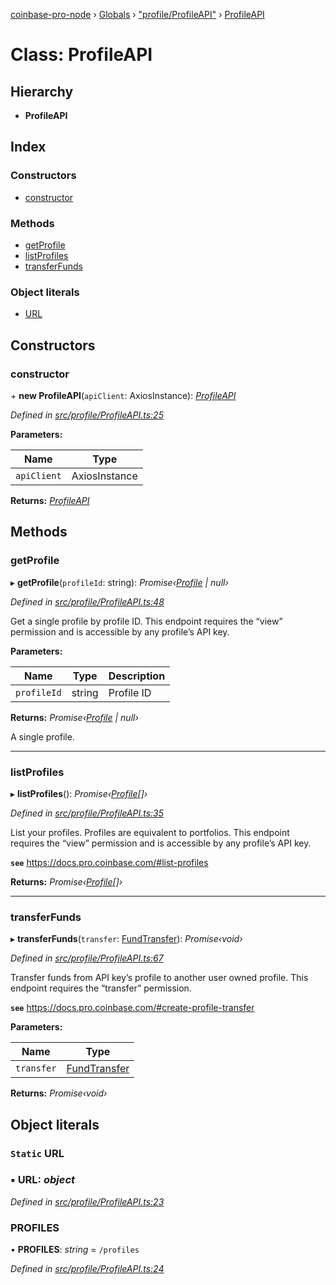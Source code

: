 [coinbase-pro-node](../README.md) › [Globals](../globals.md) › ["profile/ProfileAPI"](../modules/_profile_profileapi_.md) › [ProfileAPI](_profile_profileapi_.profileapi.md)

# Class: ProfileAPI

## Hierarchy

- **ProfileAPI**

## Index

### Constructors

- [constructor](_profile_profileapi_.profileapi.md#constructor)

### Methods

- [getProfile](_profile_profileapi_.profileapi.md#getprofile)
- [listProfiles](_profile_profileapi_.profileapi.md#listprofiles)
- [transferFunds](_profile_profileapi_.profileapi.md#transferfunds)

### Object literals

- [URL](_profile_profileapi_.profileapi.md#static-url)

## Constructors

### constructor

\+ **new ProfileAPI**(`apiClient`: AxiosInstance): _[ProfileAPI](_profile_profileapi_.profileapi.md)_

_Defined in [src/profile/ProfileAPI.ts:25](https://github.com/bennyn/coinbase-pro-node/blob/0c3235f/src/profile/ProfileAPI.ts#L25)_

**Parameters:**

| Name        | Type          |
| ----------- | ------------- |
| `apiClient` | AxiosInstance |

**Returns:** _[ProfileAPI](_profile_profileapi_.profileapi.md)_

## Methods

### getProfile

▸ **getProfile**(`profileId`: string): _Promise‹[Profile](../interfaces/_profile_profileapi_.profile.md) | null›_

_Defined in [src/profile/ProfileAPI.ts:48](https://github.com/bennyn/coinbase-pro-node/blob/0c3235f/src/profile/ProfileAPI.ts#L48)_

Get a single profile by profile ID. This endpoint requires the “view” permission and is accessible by any profile’s API key.

**Parameters:**

| Name        | Type   | Description |
| ----------- | ------ | ----------- |
| `profileId` | string | Profile ID  |

**Returns:** _Promise‹[Profile](../interfaces/_profile_profileapi_.profile.md) | null›_

A single profile.

---

### listProfiles

▸ **listProfiles**(): _Promise‹[Profile](../interfaces/_profile_profileapi_.profile.md)[]›_

_Defined in [src/profile/ProfileAPI.ts:35](https://github.com/bennyn/coinbase-pro-node/blob/0c3235f/src/profile/ProfileAPI.ts#L35)_

List your profiles. Profiles are equivalent to portfolios. This endpoint requires the “view” permission and is accessible by any profile’s API key.

**`see`** https://docs.pro.coinbase.com/#list-profiles

**Returns:** _Promise‹[Profile](../interfaces/_profile_profileapi_.profile.md)[]›_

---

### transferFunds

▸ **transferFunds**(`transfer`: [FundTransfer](../interfaces/_profile_profileapi_.fundtransfer.md)): _Promise‹void›_

_Defined in [src/profile/ProfileAPI.ts:67](https://github.com/bennyn/coinbase-pro-node/blob/0c3235f/src/profile/ProfileAPI.ts#L67)_

Transfer funds from API key’s profile to another user owned profile. This endpoint requires the “transfer” permission.

**`see`** https://docs.pro.coinbase.com/#create-profile-transfer

**Parameters:**

| Name       | Type                                                               |
| ---------- | ------------------------------------------------------------------ |
| `transfer` | [FundTransfer](../interfaces/_profile_profileapi_.fundtransfer.md) |

**Returns:** _Promise‹void›_

## Object literals

### `Static` URL

### ▪ **URL**: _object_

_Defined in [src/profile/ProfileAPI.ts:23](https://github.com/bennyn/coinbase-pro-node/blob/0c3235f/src/profile/ProfileAPI.ts#L23)_

### PROFILES

• **PROFILES**: _string_ = `/profiles`

_Defined in [src/profile/ProfileAPI.ts:24](https://github.com/bennyn/coinbase-pro-node/blob/0c3235f/src/profile/ProfileAPI.ts#L24)_
